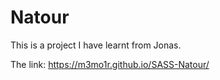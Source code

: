 # Natour
This is a project I have learnt from Jonas.

The link: https://m3mo1r.github.io/SASS-Natour/

